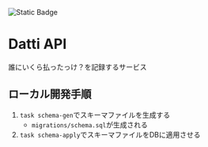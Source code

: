 ![Static Badge](https://img.shields.io/badge/https%3A%2F%2Fhaebeal.github.io%2Fdatti-api?label=OpenAPI&link=https%3A%2F%2Fhaebeal.github.io%2Fdatti-api)

# Datti API

誰にいくら払ったっけ？を記録するサービス

## ローカル開発手順
1. `task schema-gen`でスキーマファイルを生成する
   - `migrations/schema.sql`が生成される
2. `task schema-apply`でスキーマファイルをDBに適用させる
